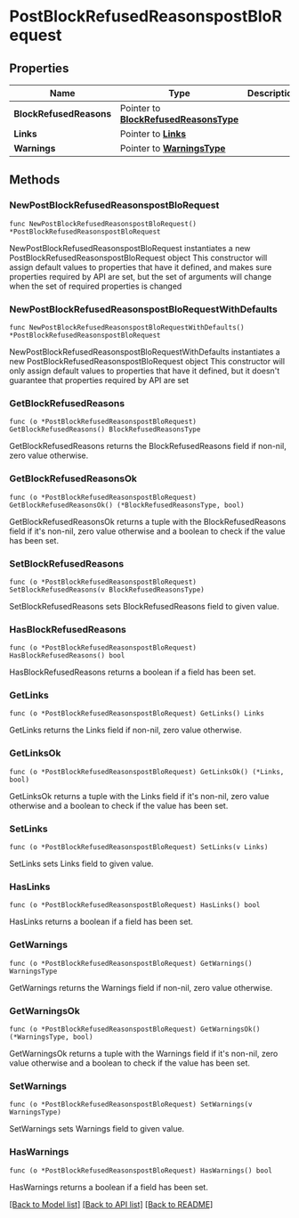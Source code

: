 # PostBlockRefusedReasonspostBloRequest

## Properties

Name | Type | Description | Notes
------------ | ------------- | ------------- | -------------
**BlockRefusedReasons** | Pointer to [**BlockRefusedReasonsType**](BlockRefusedReasonsType.md) |  | [optional] 
**Links** | Pointer to [**Links**](Links.md) |  | [optional] 
**Warnings** | Pointer to [**WarningsType**](WarningsType.md) |  | [optional] 

## Methods

### NewPostBlockRefusedReasonspostBloRequest

`func NewPostBlockRefusedReasonspostBloRequest() *PostBlockRefusedReasonspostBloRequest`

NewPostBlockRefusedReasonspostBloRequest instantiates a new PostBlockRefusedReasonspostBloRequest object
This constructor will assign default values to properties that have it defined,
and makes sure properties required by API are set, but the set of arguments
will change when the set of required properties is changed

### NewPostBlockRefusedReasonspostBloRequestWithDefaults

`func NewPostBlockRefusedReasonspostBloRequestWithDefaults() *PostBlockRefusedReasonspostBloRequest`

NewPostBlockRefusedReasonspostBloRequestWithDefaults instantiates a new PostBlockRefusedReasonspostBloRequest object
This constructor will only assign default values to properties that have it defined,
but it doesn't guarantee that properties required by API are set

### GetBlockRefusedReasons

`func (o *PostBlockRefusedReasonspostBloRequest) GetBlockRefusedReasons() BlockRefusedReasonsType`

GetBlockRefusedReasons returns the BlockRefusedReasons field if non-nil, zero value otherwise.

### GetBlockRefusedReasonsOk

`func (o *PostBlockRefusedReasonspostBloRequest) GetBlockRefusedReasonsOk() (*BlockRefusedReasonsType, bool)`

GetBlockRefusedReasonsOk returns a tuple with the BlockRefusedReasons field if it's non-nil, zero value otherwise
and a boolean to check if the value has been set.

### SetBlockRefusedReasons

`func (o *PostBlockRefusedReasonspostBloRequest) SetBlockRefusedReasons(v BlockRefusedReasonsType)`

SetBlockRefusedReasons sets BlockRefusedReasons field to given value.

### HasBlockRefusedReasons

`func (o *PostBlockRefusedReasonspostBloRequest) HasBlockRefusedReasons() bool`

HasBlockRefusedReasons returns a boolean if a field has been set.

### GetLinks

`func (o *PostBlockRefusedReasonspostBloRequest) GetLinks() Links`

GetLinks returns the Links field if non-nil, zero value otherwise.

### GetLinksOk

`func (o *PostBlockRefusedReasonspostBloRequest) GetLinksOk() (*Links, bool)`

GetLinksOk returns a tuple with the Links field if it's non-nil, zero value otherwise
and a boolean to check if the value has been set.

### SetLinks

`func (o *PostBlockRefusedReasonspostBloRequest) SetLinks(v Links)`

SetLinks sets Links field to given value.

### HasLinks

`func (o *PostBlockRefusedReasonspostBloRequest) HasLinks() bool`

HasLinks returns a boolean if a field has been set.

### GetWarnings

`func (o *PostBlockRefusedReasonspostBloRequest) GetWarnings() WarningsType`

GetWarnings returns the Warnings field if non-nil, zero value otherwise.

### GetWarningsOk

`func (o *PostBlockRefusedReasonspostBloRequest) GetWarningsOk() (*WarningsType, bool)`

GetWarningsOk returns a tuple with the Warnings field if it's non-nil, zero value otherwise
and a boolean to check if the value has been set.

### SetWarnings

`func (o *PostBlockRefusedReasonspostBloRequest) SetWarnings(v WarningsType)`

SetWarnings sets Warnings field to given value.

### HasWarnings

`func (o *PostBlockRefusedReasonspostBloRequest) HasWarnings() bool`

HasWarnings returns a boolean if a field has been set.


[[Back to Model list]](../README.md#documentation-for-models) [[Back to API list]](../README.md#documentation-for-api-endpoints) [[Back to README]](../README.md)


